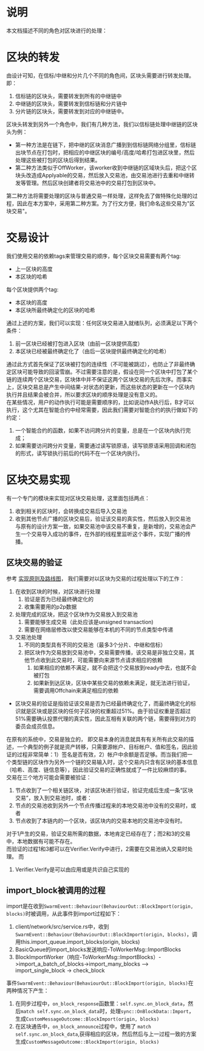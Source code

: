 # 说明
本文档描述不同的角色对区块进行的处理：

# 区块的转发
由设计可知，在信标/中继和分片几个不同的角色间，区块头需要进行转发处理。即：
1. 信标链的区块头，需要转发到所有的中继链中
2. 中继链的区块头，需要转发到信标链和分片链中
3. 分片链的区块头，需要转发到对应的中继链中。


区块头转发到另外一个角色中，我们有几种方法，我们以信标链处理中继链的区块头为例：
* 第一种方法是在链下，把中继的区块消息广播到到信标链网络分组里，信标链出块节点在打包时，把相应的中继区块的编号/高度/哈希打包进区块里，然后处理这些被打包的区块后得到结果。
* 第二种方法类似于OffWorker，该worker收到中继链的区域块头后，把这个区块头改造成Applyable的交易，然后放入交易池，由交易池进行去重和中继转发等管理。然后区块创建者将交易池中的交易打包到区块中。

第二种方法将需要处理的区块与普通交易一样处理，这样免去了做特殊化处理的过程，因此在本方案中，采用第二种方案。为了行文方便，我们命名这些交易为"区块交易"。

# 交易设计
我们使用交易的依赖tags来管理交易的顺序，每个区块交易需要有两个tag:
* 上一区块的高度
* 本区块的哈希  
  
每个区块提供两个tag:
* 本区块的高度
* 本区块所最终确定化的区块的哈希

通过上述的方案，我们可以实现：任何区块交易进入就绪队列，必须满足以下两个条件：
1. 前一区块已经被打包进入区块（由前一区块提供高度）
2. 本区块已经被最终确定化了（由后一区块提供最终确定化的哈希）

通过此方式首先保证了区块被打包的连续性（不可能被跳过），也防止了非最终确定区块可能导致的回滚雪崩。不过需要注意的是，假设在同一个区块中打包了某个链的连续两个区块交易，区块体中并不保证这两个区块交易的先后次序。而事实上，区块交易总是产生中间结果-对状态的更新，而这些状态的更新在一个区块内执行并且结果会被合并，所以要求区块的顺序处理是没有意义的。  
在某些情况，用户的动作执行可能是需要顺序的，比如说动作A执行后，B才可以执行，这个尤其在智能合约中经常需要，因此我们需要对智能合约的执行做如下的约定：
1. 一个智能合约的函数，如果不访问跨分片的变量，总是在一个区块内执行完成；
2. 如果需要访问跨分片变量，需要通过读写锁原语，读写锁原语采用回调和闭包的形式，读写锁执行前后的代码不在一个区块内执行。

# 区块交易实现
有一个专门的模块来实现对区块交易处理，这里面包括两点：  
1. 收到相关的区块时，会转换成交易后导入交易池
2. 收到其他节点广播的区块交易后，验证该交易的真实性，然后放入到交易池  
与原有的设计方案一致，如果交易池中该交易不重复，是新增的，交易池会产生一个交易导入成功的事件，在外部的线程里监听这个事件，实现广播的传播。


## 区块交易的验证

参考 [实现原则及路线图](../0-设计思考/实现原则及路线图.md)， 我们需要对以区块为交易的过程处理以下的工作：  
1. 在收到区块的时候，对区块进行处理
   1. 验证是否为已经最终确定化的
   2. 收集需要用的p2p数据
2. 处理完成的区块，把这个区块作为交易放入到交易池
   1. 需要能够生成交易（此处应该是unsigned transaction)
   2. 需要在网络层修改以使交易能够在本机的不同的节点类型中传递
3. 交易池处理
   1. 不同的类型具有不同的交易池（最多3个分片、中继和信标）
   2. 把区块作为交易放到交易池中，交易需要传播，该交易是非独立交易，其他节点收到此交易时，可能需要向来源节点请求相应的依赖
      1. 如果相应的依赖不满足，就不会把这个交易放到ready中去，也就不会被打包
      2. 如果新到达区块，区块中某些交易的依赖未满足，就无法进行验证，需要调用Offchain来满足相应的依赖

* 区块交易的验证是指验证该交易是否为已经最终确定化了，而最终确定化的标识就是区块或是区块的任何子区块的权重超过51%。由于验证权重是否超过51%需要确认投票代理的真实性，因此互相有关联的两个链，需要得到对方的委员会成员信息。

在原有的系统中，交易是独立的， 即交易本身的消息就具有有关所有此交易的描述，一个典型的例子就是资产转移，只需要源帐户、目标帐户、值和签名，因此验证的过程非常简单：1）签名是否有效，2）帐户中余额是否足够。而当我们把一个类型链的区块作为另外一个链的交易输入时，这个交易内只含有区块的基本信息（哈希、高度、链信息等），因此验证交易的正确性就成了一件比较麻烦的事。  
交易在三个地方可能会需要被验证：
1. 节点收到了一个相关链区块，对该区块进行验证，验证完成后生成一条“区块交易”，放入到交易池时，或者：
2. 节点的交易池收到另外一个节点传播过程来的本地交易池中没有的交易时，或者
3. 节点收到了本链内的一个区块，该区块内的交易本地的交易池中没有时。

对于1产生的交易，验证交易所需的数据，本地肯定已经存在了；而2和3的交易中，本地数据有可能不存在。  
而验证的过程1和3都可以在Verifier.Verify中进行，2需要在交易池纳入交易时处理。
而
1. Verifier.Verify是可以由应用或是共识自己实现的

## import_block被调用的过程
 import是在收到`SwarmEvent::Behaviour(BehaviourOut::BlockImport(origin, blocks)`时被调用，从此事件到import过程如下：

1. client/network/src/service.rs中，收到`SwarmEvent::Behaviour(BehaviourOut::BlockImport(origin, blocks)`，调用this.import_queue.import_blocks(origin, blocks)
2. BasicQueue的import_blocks发送响应-ToWorkerMsg::ImportBlocks
3. BlockImportWorker（响应-ToWorkerMsg::ImportBlocks）->import_a_batch_of_blocks->import_many_blocks --> import_single_block  -> check_block

事件`SwarmEvent::Behaviour(BehaviourOut::BlockImport(origin, blocks)`在两种情况下产生：
1. 在同步过程中，`on_block_response`函数里：`self.sync.on_block_data`，然后`match self.sync.on_block_data`时，处理`sync::OnBlockData::Import`，生成`CustomMessageOutcome::BlockImport(origin, blocks)`
2. 在区块通告中，`on_block_announce`过程中，使用了 `match self.sync.on_block_data`,获得相应的区块，然后然后与上一过程一致的方案生成`CustomMessageOutcome::BlockImport(origin, blocks)`